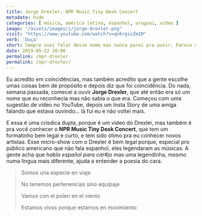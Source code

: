 ```yaml
---
title: Jorge Drexler, NPR Music Tiny Desk Concert
metadate: hide
categories: [ música, américa latina, espanhol, uruguai, vídeo ]
image: "/assets/images/j/jorge-drexler.png"
visit: "https://www.youtube.com/watch?v=qn6rgisZm1M"
verb: 'Ouça'
short: Sempre ouvi falar desse nome mas nunca parei pra ouvir. Parece que eu estava esperando o momento certo da vida pra isso.
date: 2019-05-22 20:00
permalink: /npr-drexler
permalink: /npr-drexler/
---
```


Eu acredito em coincidências, mas também acredito que a gente escolhe umas coisas bem de propósito e depois diz que foi coincidência. Do nada, semana passada, comecei a ouvir **Jorge Drexler**, que até então era só um nome que eu reconhecia mas não sabia o que era. Começou com uma sugestão de vídeo no YouTube, depois um Insta Story de uma amiga falando que estava ouvindo… lá fui eu e não voltei mais.

E essa é uma crisdica dupla, porque é um vídeo do Drexler, mas também é pra você conhecer o **NPR Music Tiny Desk Concert**, que tem um formatinho bem legal e curto, e tem sido ótimo pra eu conhecer novos artistas. Esse micro-show com o Drexler é bem legal porque, especial pro público americano que não fala espanhol, eles legendaram as músicas. A gente acha que *habla español para car#jo* mas uma legendinha, mesmo numa língua mais diferente, ajuda a entender a poesia do cara.

>Somos una especie en viaje
> 
>No tenemos pertenencias sino equipaje
> 
>Vamos con el polen en el viento
> 
>Estamos vivos porque estamos en movimiento
